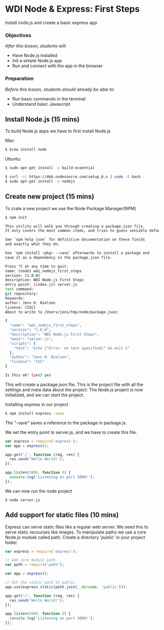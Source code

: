 # WDI Node & Express: First Steps
Install node.js and create a basic express app


### Objectives
*After this lesson, students will:*

- Have Node.js installed
- Init a simple Node.js app
- Run and connect with the app in the browser

### Preparation
*Before this lesson, students should already be able to:*

- Run basic commands in the terminal
- Understand basic Javascript

## Install Node.js (15 mins)

To build Node.js apps we have to first install Node.js

Mac:

```bash
$ brew install node
```

Ubuntu:

```bash
$ sudo apt-get install -y build-essential

$ curl -sL https://deb.nodesource.com/setup_6.x | sudo -E bash -
$ sudo apt-get install -y nodejs
```

## Create new project (15 mins)

To crate a new project we use the Node Package Manager(NPM)

```bash
$ npm init

This utility will walk you through creating a package.json file.
It only covers the most common items, and tries to guess sensible defaults.

See `npm help json` for definitive documentation on these fields
and exactly what they do.

Use `npm install <pkg> --save` afterwards to install a package and
save it as a dependency in the package.json file.

Press ^C at any time to quit.
name: (node) wdi_nodejs_first_steps
version: (1.0.0)
description: WDI Node.js First Steps
entry point: (index.js) server.js
test command:
git repository:
keywords:
author: Jens H. Nielsen
license: (ISC)
About to write to /Users/jens/tmp/node/package.json:

{
  "name": "wdi_nodejs_first_steps",
  "version": "1.0.0",
  "description": "WDI Node.js First Steps",
  "main": "server.js",
  "scripts": {
    "test": "echo \"Error: no test specified\" && exit 1"
  },
  "author": "Jens H. Nielsen",
  "license": "ISC"
}

Is this ok? (yes) yes
```

This will create a package.json file. This is the project file with all the settings and meta data about the project.
The Node.js project is now initialized, and we can start the project.

Installing express in our project

```bash
$ npm install express -save
```

The "-save" saves a reference to the package in package.js.

We set the entry point to server.js, and we have to create this file.

```javascript
var express = require('express');
var app = express();

app.get('/', function (req, res) {
  res.send('Hello World!');
});

app.listen(3000, function () {
  console.log('Listening on port 3000!');
});
```

We can now run the node project

```
$ node server.js
```

## Add support for static files (10 mins)

Express can serve static files like a regular web server. We need this to serve static recourses like images.
To manipulate paths we use a core Node.js module called path. Create a directory 'public' in your project folder.

```javascript
var express = require('express');

// Add core module path
var path = require('path');

var app = express();

// Set the static path to public
app.use(express.static(path.join(__dirname, 'public')));

app.get('/', function (req, res) {
  res.send('Hello World!');
});

app.listen(3000, function () {
  console.log('Listening on port 3000!');
});
```

